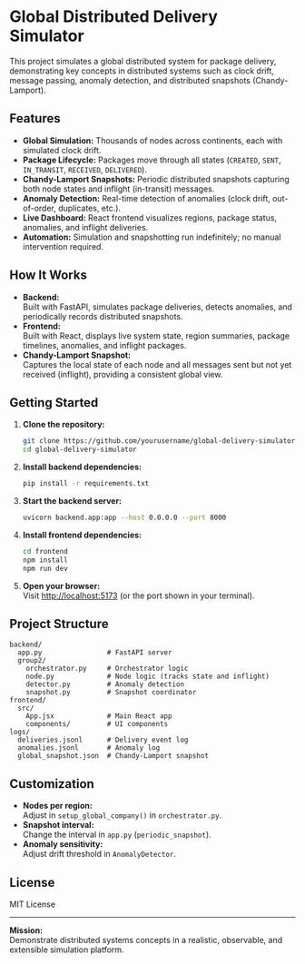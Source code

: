 # Global Distributed Delivery Simulator

This project simulates a global distributed system for package delivery, demonstrating key concepts in distributed systems such as clock drift, message passing, anomaly detection, and distributed snapshots (Chandy-Lamport).

## Features

- **Global Simulation:** Thousands of nodes across continents, each with simulated clock drift.
- **Package Lifecycle:** Packages move through all states (`CREATED`, `SENT`, `IN_TRANSIT`, `RECEIVED`, `DELIVERED`).
- **Chandy-Lamport Snapshots:** Periodic distributed snapshots capturing both node states and inflight (in-transit) messages.
- **Anomaly Detection:** Real-time detection of anomalies (clock drift, out-of-order, duplicates, etc.).
- **Live Dashboard:** React frontend visualizes regions, package status, anomalies, and inflight deliveries.
- **Automation:** Simulation and snapshotting run indefinitely; no manual intervention required.

## How It Works

- **Backend:**  
  Built with FastAPI, simulates package deliveries, detects anomalies, and periodically records distributed snapshots.
- **Frontend:**  
  Built with React, displays live system state, region summaries, package timelines, anomalies, and inflight packages.
- **Chandy-Lamport Snapshot:**  
  Captures the local state of each node and all messages sent but not yet received (inflight), providing a consistent global view.

## Getting Started

1. **Clone the repository:**
   ```sh
   git clone https://github.com/yourusername/global-delivery-simulator.git
   cd global-delivery-simulator
   ```

2. **Install backend dependencies:**
   ```sh
   pip install -r requirements.txt
   ```

3. **Start the backend server:**
   ```sh
   uvicorn backend.app:app --host 0.0.0.0 --port 8000
   ```

4. **Install frontend dependencies:**
   ```sh
   cd frontend
   npm install
   npm run dev
   ```

5. **Open your browser:**  
   Visit [http://localhost:5173](http://localhost:5173) (or the port shown in your terminal).

## Project Structure

```
backend/
  app.py                # FastAPI server
  group2/
    orchestrator.py     # Orchestrator logic
    node.py             # Node logic (tracks state and inflight)
    detector.py         # Anomaly detection
    snapshot.py         # Snapshot coordinator
frontend/
  src/
    App.jsx             # Main React app
    components/         # UI components
logs/
  deliveries.jsonl      # Delivery event log
  anomalies.jsonl       # Anomaly log
  global_snapshot.json  # Chandy-Lamport snapshot
```

## Customization

- **Nodes per region:**  
  Adjust in `setup_global_company()` in `orchestrator.py`.
- **Snapshot interval:**  
  Change the interval in `app.py` (`periodic_snapshot`).
- **Anomaly sensitivity:**  
  Adjust drift threshold in `AnomalyDetector`.

## License

MIT License

---

**Mission:**  
Demonstrate distributed systems concepts in a realistic, observable, and extensible simulation platform.